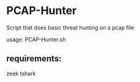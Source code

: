 # PCAP-Hunter
Script that does basic threat hunting on a pcap file


usage: PCAP-Hunter.sh <pcap file>
  
## requirements:
zeek
tshark

